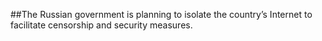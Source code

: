 ##The Russian government is planning to isolate the country’s Internet to facilitate censorship and security measures.